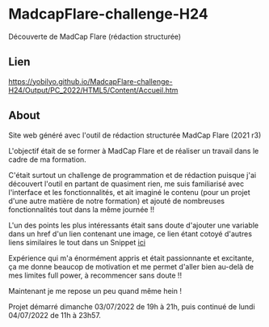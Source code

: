 # MadcapFlare-challenge-H24
Découverte de MadCap Flare (rédaction structurée)

## Lien
https://yobilyo.github.io/MadcapFlare-challenge-H24/Output/PC_2022/HTML5/Content/Accueil.htm

## About
Site web généré avec l'outil de rédaction structurée MadCap Flare (2021 r3)

L'objectif était de se former à MadCap Flare et de réaliser un travail dans le cadre de ma formation.

C'était surtout un challenge de programmation et de rédaction puisque j'ai découvert l'outil en partant de quasiment rien, me suis familiarisé avec l'interface et les fonctionnalités, et ait imaginé le contenu (pour un projet d'une autre matière de notre formation) et ajouté de nombreuses fonctionnalités tout dans la même journée !!

L'un des points les plus intéressants était sans doute d'ajouter une variable dans un href d'un lien contenant une image, ce lien étant cotoyé d'autres liens similaires le tout dans un Snippet [ici](https://github.com/yobilyo/MadcapFlare-challenge-H24/blob/main/Content/Resources/Snippets/Veligo%20coordonn%C3%A9es.flsnp#L19-L32)

Expérience qui m'a énormément appris et était passionnante et excitante, ça me donne beaucop de motivation et me permet d'aller bien au-delà de mes limites full power, à recommencer sans doute !!

Maintenant je me repose un peu quand même hein !

Projet démarré dimanche 03/07/2022 de 19h à 21h, puis continué de lundi 04/07/2022 de 11h à 23h57.

